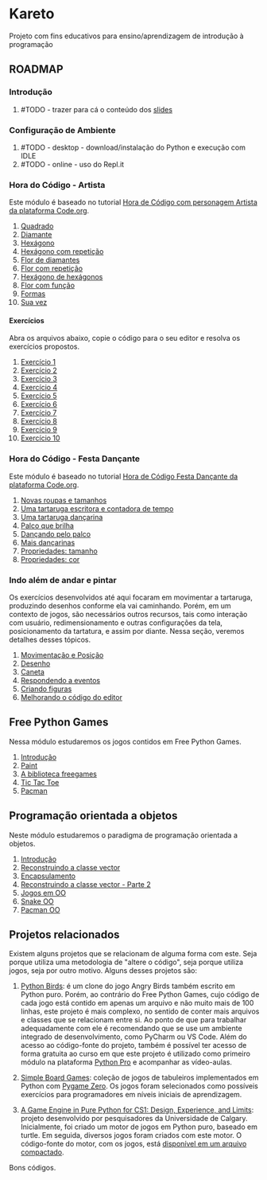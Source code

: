 # Kareto
Projeto com fins educativos para ensino/aprendizagem de introdução à programação

## ROADMAP

### Introdução

1. #TODO - trazer para cá o conteúdo dos [slides](https://docs.google.com/presentation/d/159ddnhtcc9xhQD0JnHMBZoGn2Qcodp9T2yy7h8p2Bmo/edit?usp=sharing)

### Configuração de Ambiente

1. #TODO - desktop - download/instalação do Python e execução com IDLE
2. #TODO - online - uso do Repl.it

### Hora do Código - Artista

Este módulo é baseado no tutorial [Hora de Código com personagem Artista da
plataforma Code.org](https://studio.code.org/s/artist/lessons/1/levels/1).

1. [Quadrado](/03_HoraCodigo/01_quadrado.md)
1. [Diamante](/03_HoraCodigo/02_diamante.md)
1. [Hexágono](/03_HoraCodigo/03_hexagono.md)
1. [Hexágono com repetição](/03_HoraCodigo/04_hexagono_com_repeticao.md)
1. [Flor de diamantes](/03_HoraCodigo/05_flor_diamante.md)
1. [Flor com repetição](/03_HoraCodigo/06_flor_com_repeticao.md)
1. [Hexágono de hexágonos](/03_HoraCodigo/07_hexagono_de_hexagonos.md)
1. [Flor com função](/03_HoraCodigo/08_flor_com_funcao.md)
1. [Formas](/03_HoraCodigo/09_formas.md)
1. [Sua vez](/03_HoraCodigo/10_sua_vez.md)

#### Exercícios

Abra os arquivos abaixo, copie o código para o seu editor e resolva os
exercícios propostos.

1. [Exercício 1](exercicio001.py)
1. [Exercício 2](exercicio002.py)
1. [Exercício 3](exercicio003.py)
1. [Exercício 4](exercicio004.py)
1. [Exercício 5](exercicio005.py)
1. [Exercício 6](exercicio006.py)
1. [Exercício 7](exercicio007.py)
1. [Exercício 8](exercicio008.py)
1. [Exercício 9](exercicio009.py)
1. [Exercício 10](exercicio010.py)

### Hora do Código - Festa Dançante

Este módulo é baseado no tutorial [Hora de Código Festa Dançante da
plataforma Code.org](https://studio.code.org/s/dance/lessons/1/levels/1).

1. [Novas roupas e tamanhos](/03_HoraCodigo/festa_dancante/01_novas_roupas.md)
1. [Uma tartaruga escritora e contadora de tempo](/03_HoraCodigo/festa_dancante/02_escritora.md)
1. [Uma tartaruga dançarina](/03_HoraCodigo/festa_dancante/03_dancarina.md)
1. [Palco que brilha](/03_HoraCodigo/festa_dancante/04_palco_que_brilha.md)
1. [Dançando pelo palco](/03_HoraCodigo/festa_dancante/05_dancando_pelo_palco.md)
1. [Mais dançarinas](/03_HoraCodigo/festa_dancante/06_mais_dancarinas.md)
1. [Propriedades: tamanho](/03_HoraCodigo/festa_dancante/07_propriedades_tamanho.md)
1. [Propriedades: cor](/03_HoraCodigo/festa_dancante/08_propriedades_cor.md)




### Indo além de andar e pintar

Os exercícios desenvolvidos até aqui focaram em movimentar a tartaruga,
produzindo desenhos conforme ela vai caminhando. Porém, em um contexto de jogos,
são necessários outros recursos, tais como interação com usuário, redimensionamento
e outras configurações da tela, posicionamento da tartatura, e assim por diante.
Nessa seção, veremos detalhes desses tópicos.

1. [Movimentação e Posição](/04_indo_alem/01_movimentacao.md)
1. [Desenho](/04_indo_alem/02_desenho.md)
1. [Caneta](/04_indo_alem/03_caneta.md)
1. [Respondendo a eventos](/04_indo_alem/04_respondendo_eventos.md)
1. [Criando figuras](/04_indo_alem/05_criando_figuras.md)
1. [Melhorando o código do editor](/04_indo_alem/06_melhorando_o_editor.md)

## Free Python Games

Nessa módulo estudaremos os jogos contidos em Free Python Games.

1. [Introdução](/05_free_python_games/01_fpg_introducao.md)
1. [Paint](/05_free_python_games/02_fpg_paint.md)
1. [A biblioteca freegames](/05_free_python_games/03_freegames.md)
1. [Tic Tac Toe](/05_free_python_games/04_fpg_tictatoe.md)
1. [Pacman](/05_free_python_games/05_fpg_pacman.md)

## Programação orientada a objetos

Neste módulo estudaremos o paradigma de programação orientada a objetos.

1. [Introdução](/06_poo/01_poo_introducao.md)
1. [Reconstruindo a classe vector](/06_poo/02_poo_vector.md)
1. [Encapsulamento](/06_poo/03_poo_encapsulamento.md)
1. [Reconstruindo a classe vector - Parte 2](/06_poo/04_poo_vector2.md)
1. [Jogos em OO](/06_poo/05_poo_jogos.md)
1. [Snake OO](/06_poo/06_poo_snake.md)
1. [Pacman OO](/06_poo/07_poo_pacman.md)

## Projetos relacionados

Existem alguns projetos que se relacionam de alguma forma com este. Seja porque
utiliza uma metodologia de "altere o código", seja porque utiliza jogos, seja por
outro motivo. Alguns desses projetos são:

1. [Python Birds](https://github.com/pythonprobr/pythonbirds): é um clone do jogo
Angry Birds também escrito em Python puro. Porém, ao contrário do Free Python
Games, cujo código de cada jogo está contido em apenas um arquivo e não muito mais
de 100 linhas, este projeto é mais complexo, no sentido de conter mais arquivos e
classes que se relacionam entre si. Ao ponto de que para trabalhar adequadamente
com ele é recomendando que se use um ambiente integrado de desenvolvimento, como
PyCharm ou VS Code. Além do acesso ao código-fonte do projeto, também é possível
ter acesso de forma gratuita ao curso em que este projeto é utilizado como primeiro
módulo na plataforma [Python Pro](https://www.python.pro.br/curso-de-python-gratis)
e acompanhar as vídeo-aulas.

1. [Simple Board Games](https://github.com/rg-software/board-games): coleção de
jogos de tabuleiros implementados em Python com [Pygame Zero](https://pygame-zero.readthedocs.io).
Os jogos foram selecionados como possíveis exercícios para programadores em níveis
iniciais de aprendizagem.

1. [A Game Engine in Pure Python for CS1: Design, Experience, and Limits](https://doi.org/10.1145/2729094.2742590):
projeto desenvolvido por pesquisadores da Universidade de Calgary. Inicialmente,
foi criado um motor de jogos em Python puro, baseado em turtle. Em seguida,
diversos jogos foram criados com este motor. O código-fonte do motor, com os jogos,
está [disponível em um arquivo compactado](https://pages.cpsc.ucalgary.ca/~aycock/engine.tar.gz).

Bons códigos.
